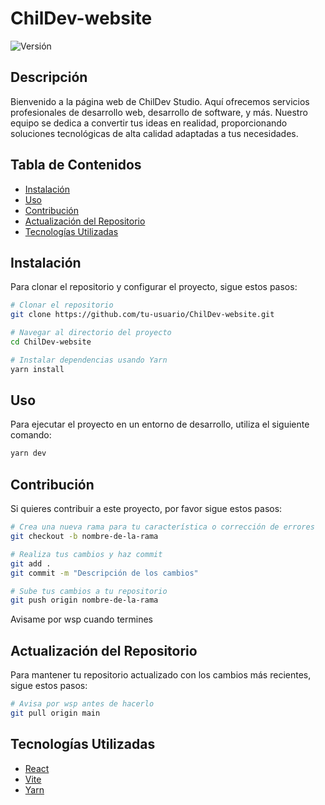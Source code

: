 # ChilDev-website

![Versión](https://img.shields.io/badge/versión-1.0.0-green)

## Descripción

Bienvenido a la página web de ChilDev Studio. Aquí ofrecemos servicios profesionales de desarrollo web, desarrollo de software, y más. Nuestro equipo se dedica a convertir tus ideas en realidad, proporcionando soluciones tecnológicas de alta calidad adaptadas a tus necesidades.

## Tabla de Contenidos

- [Instalación](#instalación)
- [Uso](#uso)
- [Contribución](#contribución)
- [Actualización del Repositorio](#actualización-del-repositorio)
- [Tecnologías Utilizadas](#tecnologías-utilizadas)

## Instalación

Para clonar el repositorio y configurar el proyecto, sigue estos pasos:

```bash
# Clonar el repositorio
git clone https://github.com/tu-usuario/ChilDev-website.git

# Navegar al directorio del proyecto
cd ChilDev-website

# Instalar dependencias usando Yarn
yarn install
```

## Uso

Para ejecutar el proyecto en un entorno de desarrollo, utiliza el siguiente comando:

```bash
yarn dev
```

## Contribución

Si quieres contribuir a este proyecto, por favor sigue estos pasos:

```bash
# Crea una nueva rama para tu característica o corrección de errores
git checkout -b nombre-de-la-rama

# Realiza tus cambios y haz commit
git add .
git commit -m "Descripción de los cambios"

# Sube tus cambios a tu repositorio
git push origin nombre-de-la-rama
```

Avisame por wsp cuando termines

## Actualización del Repositorio

Para mantener tu repositorio actualizado con los cambios más recientes, sigue estos pasos:

```bash
# Avisa por wsp antes de hacerlo
git pull origin main
```

## Tecnologías Utilizadas

- [React](https://reactjs.org/)
- [Vite](https://vitejs.dev/)
- [Yarn](https://yarnpkg.com/)



